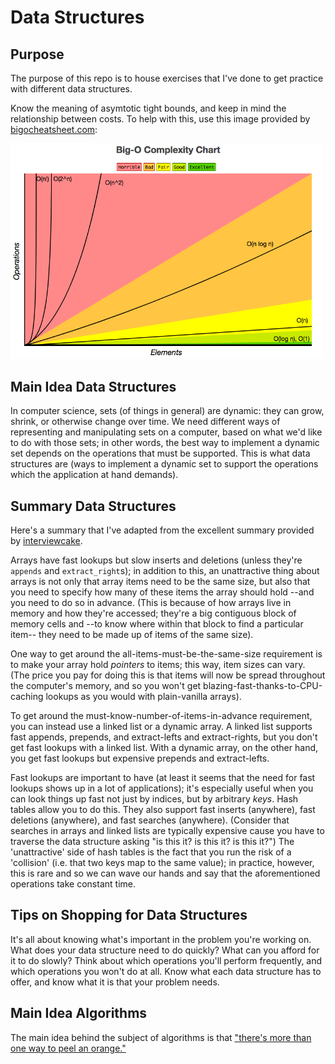 Data Structures
===============

Purpose
-------
The purpose of this repo is to house exercises that I've done to get practice
with different data structures.

Know the meaning of asymtotic tight bounds, and keep in mind the relationship
between costs. To help with this, use this image provided by
[bigocheatsheet.com](http://bigocheatsheet.com/):

<img src="/images/big_o_viz.png" width=500>


Main Idea Data Structures
-------------------------
In computer science, sets (of things in general) are dynamic: they can grow,
shrink, or otherwise change over time. We need different ways of representing
and manipulating sets on a computer, based on what we'd like to do with those
sets; in other words, the best way to implement a dynamic set depends on the
operations that must be supported. This is what data structures are (ways to
implement a dynamic set to support the operations which the application at hand
demands).

Summary Data Structures
-----------------------
Here's a summary that I've adapted from the excellent summary provided by
[interviewcake](https://goo.gl/DHbaPJ).

Arrays have fast lookups but slow inserts and deletions (unless they're
`appends` and `extract_right`s); in addition to this, an unattractive thing
about arrays is not only that array items need to be the same size, but also
that you need to specify how many of these items the array should hold --and you
need to do so in advance. (This is because of how arrays live in memory and how
they're accessed; they're a big contiguous block of memory cells and --to know
where within that block to find a particular item-- they need to be made up of
items of the same size).

One way to get around the all-items-must-be-the-same-size requirement is to make
your array hold _pointers_ to items; this way, item sizes can vary. (The price
you pay for doing this is that items will now be spread throughout the
computer's memory, and so you won't get blazing-fast-thanks-to-CPU-caching
lookups as you would with plain-vanilla arrays).

To get around the must-know-number-of-items-in-advance requirement, you can
instead use a linked list or a dynamic array. A linked list supports fast
appends, prepends, and extract-lefts and extract-rights, but you don't get fast
lookups with a linked list. With a dynamic array, on the other hand, you get
fast lookups but expensive prepends and extract-lefts.

Fast lookups are important to have (at least it seems that the need for fast
lookups shows up in a lot of applications); it's especially useful when you can
look things up fast not just by indices, but by arbitrary _keys_. Hash tables
allow you to do this. They also support fast inserts (anywhere), fast deletions
(anywhere), and fast searches (anywhere). (Consider that searches in arrays and
linked lists are typically expensive cause you have to traverse the data
structure asking "is this it? is this it? is this it?") The 'unattractive' side
of hash tables is the fact that you run the risk of a 'collision' (i.e. that two
keys map to the same value); in practice, however, this is rare and so we can
wave our hands and say that the aforementioned operations take constant time.

Tips on Shopping for Data Structures
------------------------------------
It's all about knowing what's important in the problem you're working on.  What
does your data structure need to do quickly? What can you afford for it to do
slowly? Think about which operations you'll perform frequently, and which
operations you won't do at all. Know what each data structure has to offer, and
know what it is that your problem needs.


Main Idea Algorithms
--------------------
The main idea behind the subject of algorithms is that ["there's more than one
way to peel an orange."](https://goo.gl/jRLxCp)
